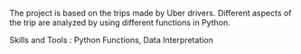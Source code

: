The project is based on the trips made by Uber drivers. Different aspects of the trip are analyzed by using different functions in Python.

Skills and Tools :
Python Functions, Data Interpretation
